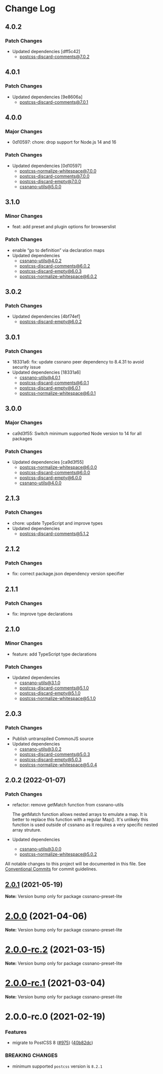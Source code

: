 # Change Log

## 4.0.2

### Patch Changes

- Updated dependencies [dff5c42]
  - postcss-discard-comments@7.0.2

## 4.0.1

### Patch Changes

- Updated dependencies [9e8606a]
  - postcss-discard-comments@7.0.1

## 4.0.0

### Major Changes

- 0d10597: chore: drop support for Node.js 14 and 16

### Patch Changes

- Updated dependencies [0d10597]
  - postcss-normalize-whitespace@7.0.0
  - postcss-discard-comments@7.0.0
  - postcss-discard-empty@7.0.0
  - cssnano-utils@5.0.0

## 3.1.0

### Minor Changes

- feat: add preset and plugin options for browserslist

### Patch Changes

- enable “go to definition” via declaration maps
- Updated dependencies
  - cssnano-utils@4.0.2
  - postcss-discard-comments@6.0.2
  - postcss-discard-empty@6.0.3
  - postcss-normalize-whitespace@6.0.2

## 3.0.2

### Patch Changes

- Updated dependencies [4bf74ef]
  - postcss-discard-empty@6.0.2

## 3.0.1

### Patch Changes

- 18331a6: fix: update cssnano peer dependency to 8.4.31 to avoid security issue
- Updated dependencies [18331a6]
  - cssnano-utils@4.0.1
  - postcss-discard-comments@6.0.1
  - postcss-discard-empty@6.0.1
  - postcss-normalize-whitespace@6.0.1

## 3.0.0

### Major Changes

- ca9d3f55: Switch minimum supported Node version to 14 for all packages

### Patch Changes

- Updated dependencies [ca9d3f55]
  - postcss-normalize-whitespace@6.0.0
  - postcss-discard-comments@6.0.0
  - postcss-discard-empty@6.0.0
  - cssnano-utils@4.0.0

## 2.1.3

### Patch Changes

- chore: update TypeScript and improve types
- Updated dependencies
  - postcss-discard-comments@5.1.2

## 2.1.2

### Patch Changes

- fix: correct package.json dependency version specifier

## 2.1.1

### Patch Changes

- fix: improve type declarations

## 2.1.0

### Minor Changes

- feature: add TypeScript type declarations

### Patch Changes

- Updated dependencies
  - cssnano-utils@3.1.0
  - postcss-discard-comments@5.1.0
  - postcss-discard-empty@5.1.0
  - postcss-normalize-whitespace@5.1.0

## 2.0.3

### Patch Changes

- Publish untranspiled CommonJS source
- Updated dependencies
  - cssnano-utils@3.0.2
  - postcss-discard-comments@5.0.3
  - postcss-discard-empty@5.0.3
  - postcss-normalize-whitespace@5.0.4

## 2.0.2 (2022-01-07)

### Patch Changes

- refactor: remove getMatch function from cssnano-utils

  The getMatch function allows nested arrays to emulate a map.
  It is better to replace this function with a regular Map().
  It's unlikely this function is used outside of cssnano as it requires
  a very specific nested array struture.

- Updated dependencies
  - cssnano-utils@3.0.0
  - postcss-normalize-whitespace@5.0.2

All notable changes to this project will be documented in this file.
See [Conventional Commits](https://conventionalcommits.org) for commit guidelines.

## [2.0.1](https://github.com/cssnano/cssnano/compare/cssnano-preset-lite@2.0.0...cssnano-preset-lite@2.0.1) (2021-05-19)

**Note:** Version bump only for package cssnano-preset-lite

# [2.0.0](https://github.com/cssnano/cssnano/compare/cssnano-preset-lite@2.0.0-rc.2...cssnano-preset-lite@2.0.0) (2021-04-06)

**Note:** Version bump only for package cssnano-preset-lite

# [2.0.0-rc.2](https://github.com/cssnano/cssnano/compare/cssnano-preset-lite@2.0.0-rc.1...cssnano-preset-lite@2.0.0-rc.2) (2021-03-15)

**Note:** Version bump only for package cssnano-preset-lite

# [2.0.0-rc.1](https://github.com/cssnano/cssnano/compare/cssnano-preset-lite@2.0.0-rc.0...cssnano-preset-lite@2.0.0-rc.1) (2021-03-04)

**Note:** Version bump only for package cssnano-preset-lite

# 2.0.0-rc.0 (2021-02-19)

### Features

- migrate to PostCSS 8 ([#975](https://github.com/cssnano/cssnano/issues/975)) ([40b82dc](https://github.com/cssnano/cssnano/commit/40b82dca7f53ac02cd4fe62846dec79b898ccb49))

### BREAKING CHANGES

- minimum supported `postcss` version is `8.2.1`
